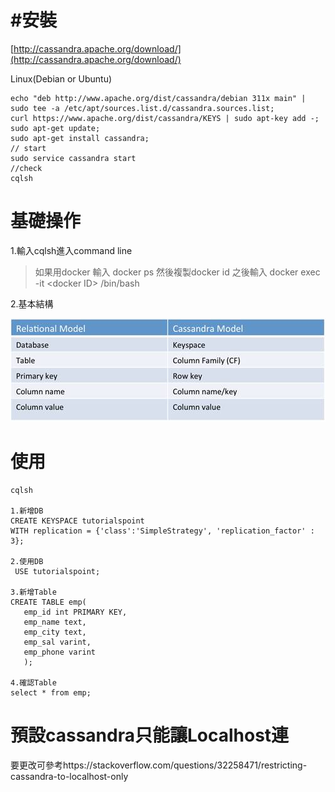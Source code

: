# \#安裝

[http://cassandra.apache.org/download/](http://cassandra.apache.org/download/)

Linux\(Debian or Ubuntu\)

```
echo "deb http://www.apache.org/dist/cassandra/debian 311x main" | sudo tee -a /etc/apt/sources.list.d/cassandra.sources.list;
curl https://www.apache.org/dist/cassandra/KEYS | sudo apt-key add -;
sudo apt-get update;
sudo apt-get install cassandra;
// start
sudo service cassandra start
//check
cqlsh
```

# 

# 基礎操作

1.輸入cqlsh進入command line

> 如果用docker 輸入 docker ps 然後複製docker id 之後輸入 docker exec -it &lt;docker ID&gt; /bin/bash

2.基本結構

![](/assets/analogy.jpg)

# 使用

```
cqlsh

1.新增DB
CREATE KEYSPACE tutorialspoint
WITH replication = {'class':'SimpleStrategy', 'replication_factor' : 3};

2.使用DB
 USE tutorialspoint;

3.新增Table
CREATE TABLE emp(
   emp_id int PRIMARY KEY,
   emp_name text,
   emp_city text,
   emp_sal varint,
   emp_phone varint
   );

4.確認Table
select * from emp;
```



# 預設cassandra只能讓Localhost連

要更改可參考https://stackoverflow.com/questions/32258471/restricting-cassandra-to-localhost-only



